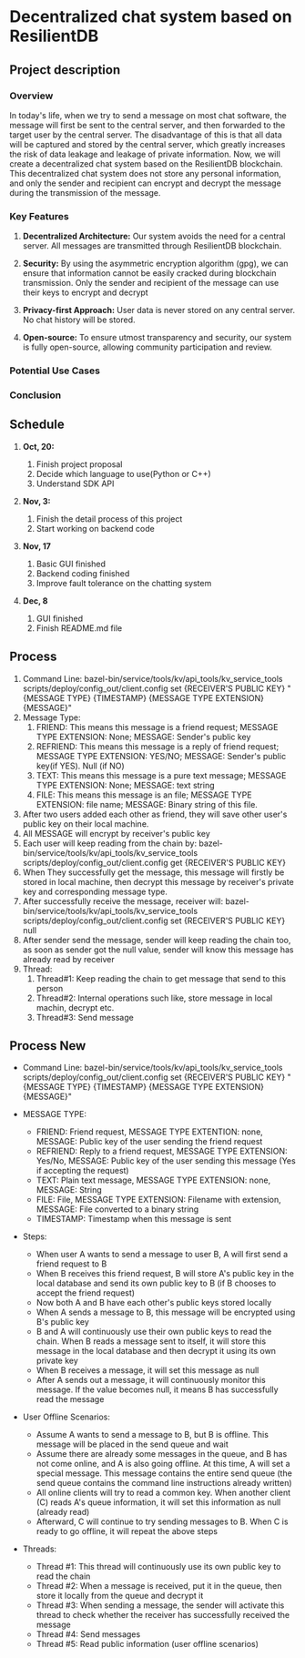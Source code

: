 # Decentralized chat system based on ResilientDB
## Project description
### Overview
In today's life, when we try to send a message on most chat software,
the message will first be sent to the central server, 
and then forwarded to the target user by the central server. 
The disadvantage of this is that all data will be captured and stored by the central server, 
which greatly increases the risk of data leakage and leakage of private information. 
Now, we will create a decentralized chat system based on the ResilientDB blockchain. 
This decentralized chat system does not store any personal information, 
and only the sender and recipient can encrypt and decrypt the message during the transmission of the message.

### Key Features
1. **Decentralized Architecture:** Our system avoids the need for a central server. 
All messages are transmitted through ResilientDB blockchain.

2. **Security:** By using the asymmetric encryption algorithm (gpg), 
we can ensure that information cannot be easily cracked during blockchain transmission. 
Only the sender and recipient of the message can use their keys to encrypt and decrypt

3. **Privacy-first Approach:** User data is never stored on any central server. No chat history will be stored.

4. **Open-source:** To ensure utmost transparency and security, our system is fully open-source, allowing community participation and review.

### Potential Use Cases
<!-- TODO -->

### Conclusion
<!-- TODO -->

## Schedule

1. **Oct, 20:**
   1. Finish project proposal
   2. Decide which language to use(Python or C++)
   3. Understand SDK API
2. **Nov, 3:**
   1. Finish the detail process of this project
   2. Start working on backend code
3. **Nov, 17**
   1. Basic GUI finished
   2. Backend coding finished
   3. Improve fault tolerance on the chatting system

4. **Dec, 8**
   1. GUI finished
   2. Finish README.md file

## Process
1. Command Line: bazel-bin/service/tools/kv/api_tools/kv_service_tools scripts/deploy/config_out/client.config set {RECEIVER'S PUBLIC KEY} "{MESSAGE TYPE} {TIMESTAMP} {MESSAGE TYPE EXTENSION} {MESSAGE}"
2. Message Type:
   1. FRIEND: This means this message is a friend request; MESSAGE TYPE EXTENSION: None; MESSAGE: Sender's public key
   2. REFRIEND: This means this message is a reply of friend request; MESSAGE TYPE EXTENSION: YES/NO; MESSAGE: Sender's public key(if YES). Null (if NO)
   3. TEXT: This means this message is a pure text message; MESSAGE TYPE EXTENSION: None; MESSAGE: text string
   4. FILE: This means this message is an file; MESSAGE TYPE EXTENSION: file name; MESSAGE: Binary string of this file.
3. After two users added each other as friend, they will save other user's public key on their local machine.
4. All MESSAGE will encrypt by receiver's public key
5. Each user will keep reading from the chain by: bazel-bin/service/tools/kv/api_tools/kv_service_tools scripts/deploy/config_out/client.config get {RECEIVER'S PUBLIC KEY}
6. When They successfully get the message, this message will firstly be stored in local machine, then decrypt this message by receiver's private key and corresponding message type.
7. After successfully receive the message, receiver will: bazel-bin/service/tools/kv/api_tools/kv_service_tools scripts/deploy/config_out/client.config set {RECEIVER'S PUBLIC KEY} null
8. After sender send the message, sender will keep reading the chain too, as soon as sender got the null value, sender will know this message has already read by receiver
9. Thread:
   1. Thread#1: Keep reading the chain to get message that send to this person
   2. Thread#2: Internal operations such like, store message in local machin, decrypt etc.
   3. Thread#3: Send message

## Process New
- Command Line:
bazel-bin/service/tools/kv/api_tools/kv_service_tools scripts/deploy/config_out/client.config set {RECEIVER'S PUBLIC KEY} "{MESSAGE TYPE} {TIMESTAMP} {MESSAGE TYPE EXTENSION} {MESSAGE}"

- MESSAGE TYPE:
  - FRIEND: Friend request, MESSAGE TYPE EXTENTION: none, MESSAGE: Public key of the user sending the friend request
  - REFRIEND: Reply to a friend request, MESSAGE TYPE EXTENSION: Yes/No, MESSAGE: Public key of the user sending this message (Yes if accepting the request)
  - TEXT: Plain text message, MESSAGE TYPE EXTENSION: none, MESSAGE: String
  - FILE: File, MESSAGE TYPE EXTENSION: Filename with extension, MESSAGE: File converted to a binary string
  - TIMESTAMP: Timestamp when this message is sent

- Steps:
  - When user A wants to send a message to user B, A will first send a friend request to B
  - When B receives this friend request, B will store A's public key in the local database and send its own public key to B (if B chooses to accept the friend request)
  - Now both A and B have each other's public keys stored locally
  - When A sends a message to B, this message will be encrypted using B's public key
  - B and A will continuously use their own public keys to read the chain. When B reads a message sent to itself, it will store this message in the local database and then decrypt it using its own private key
  - When B receives a message, it will set this message as null
  - After A sends out a message, it will continuously monitor this message. If the value becomes null, it means B has successfully read the message

- User Offline Scenarios:
  - Assume A wants to send a message to B, but B is offline. This message will be placed in the send queue and wait
  - Assume there are already some messages in the queue, and B has not come online, and A is also going offline. At this time, A will set a special message. This message contains the entire send queue (the send queue contains the command line instructions already written)
  - All online clients will try to read a common key. When another client (C) reads A's queue information, it will set this information as null (already read)
  - Afterward, C will continue to try sending messages to B. When C is ready to go offline, it will repeat the above steps

- Threads:
  - Thread #1: This thread will continuously use its own public key to read the chain
  - Thread #2: When a message is received, put it in the queue, then store it locally from the queue and decrypt it
  - Thread #3: When sending a message, the sender will activate this thread to check whether the receiver has successfully received the message
  - Thread #4: Send messages
  - Thread #5: Read public information (user offline scenarios)

